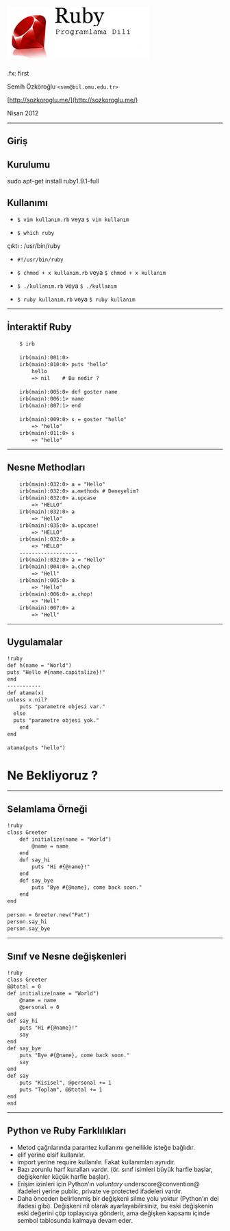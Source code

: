 # ![Alt text](media/ruby-logo.gif)

.fx: first

Semih Özköroğlu `<sem@bil.omu.edu.tr>`

[http://sozkoroglu.me/](http://sozkoroglu.me/)

Nisan 2012

---

Giriş
---------

Kurulumu
--------
  sudo apt-get install ruby1.9.1-full

Kullanımı
---------

- `$ vim kullanım.rb`  veya `$ vim kullanım`

- `$ which ruby`

çıktı : /usr/bin/ruby

- `#!/usr/bin/ruby`

- `$ chmod + x kullanım.rb` veya `$ chmod + x kullanım`

- `$ ./kullanım.rb` veya `$ ./kullanım`

- `$ ruby kullanım.rb` veya `$ ruby kullanım`

---


İnteraktif Ruby
---------------


	 	$ irb

		irb(main):001:0>
		irb(main):010:0> puts "hello"
			hello
			=> nil    # Bu nedir ?

		irb(main):005:0> def goster name
		irb(main):006:1> name
		irb(main):007:1> end

		irb(main):009:0> s = goster "hello"
			=> "hello"
		irb(main):011:0> s
			=> "hello"

---

Nesne Methodları
----------------

		irb(main):032:0> a = "Hello"
		irb(main):032:0> a.methods # Deneyelim?
		irb(main):032:0> a.upcase
			=> "HELLO"
		irb(main):032:0> a
			=> "Hello"
		irb(main):035:0> a.upcase!
			=> "HELLO"
		irb(main):032:0> a
			=> "HELLO"
		-------------------
		irb(main):032:0> a = "Hello"
		irb(main):004:0> a.chop
			=> "Hell"
		irb(main):005:0> a
			=> "Hello"
		irb(main):006:0> a.chop!
			=> "Hell"
		irb(main):007:0> a
			=> "Hell"


---

Uygulamalar
-----------

 	!ruby
	def h(name = "World")
  	puts "Hello #{name.capitalize}!"
	end
	-----------
	def atama(x)
  	unless x.nil?
  		puts "parametre objesi var."
	  else
  	  puts "parametre objesi yok."
		end
	end

	atama(puts "hello")

# Ne Bekliyoruz ?

-----

Selamlama Örneği
----------------

	!ruby
	class Greeter
		def initialize(name = "World")
			@name = name
		end
		def say_hi
			puts "Hi #{@name}!"
		end
		def say_bye
			puts "Bye #{@name}, come back soon."
		end
	end

	person = Greeter.new("Pat")
	person.say_hi
	person.say_bye

---

Sınıf ve Nesne değişkenleri
---------------------------

	!ruby
	class Greeter
  	@@total = 0
  	def initialize(name = "World")
    	@name = name
    	@personal = 0
  	end
  	def say_hi
    	puts "Hi #{@name}!"
    	say
  	end
  	def say_bye
    	puts "Bye #{@name}, come back soon."
    	say
  	end
  	def say
    	puts "Kisisel", @personal += 1
    	puts "Toplam", @@total += 1
  	end
	end

---

Python ve Ruby Farklılıkları
----------------------------

- Metod çağrılarında parantez kullanımı genellikle isteğe bağlıdır.
- elif yerine elsif kullanılır.
- import yerine require kullanılır. Fakat kullanımları aynıdır.
- Bazı zorunlu harf kuralları vardır. (ör. sınıf isimleri büyük harfle başlar, değişkenler küçük harfle başlar).
- Erişim izinleri için Python’ın _voluntary_ underscore@convention@ ifadeleri yerine public, private ve protected ifadeleri vardır.
- Daha önceden belirlenmiş bir değişkeni silme yolu yoktur (Python’ın del ifadesi gibi). Değişkeni nil olarak ayarlayabilirsiniz, bu eski değişkenin eski değerini çöp toplayıcıya gönderir, ama değişken kapsamı içinde sembol tablosunda kalmaya devam eder.
